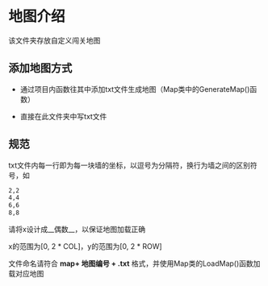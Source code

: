 # 地图介绍

该文件夹存放自定义闯关地图

## 添加地图方式

* 通过项目内函数往其中添加txt文件生成地图（Map类中的GenerateMap()函数）

* 直接在此文件夹中写txt文件

  

## 规范

txt文件内每一行即为每一块墙的坐标，以逗号为分隔符，换行为墙之间的区别符号，如

```txt
2,2
4,4
6,6
8,8
```

请将x设计成__偶数__，以保证地图加载正确

x的范围为[0, 2 * COL]，y的范围为[0, 2 * ROW]

文件命名请符合 __map+ 地图编号 + .txt__ 格式，并使用Map类的LoadMap()函数加载对应地图